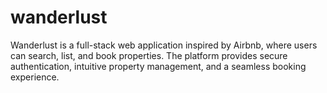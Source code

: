 # wanderlust
Wanderlust is a full-stack web application inspired by Airbnb, where users can search, list, and book properties. The platform provides secure authentication, intuitive property management, and a seamless booking experience.

